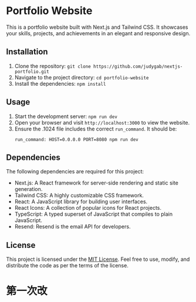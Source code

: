 # Portfolio Website

This is a portfolio website built with Next.js and Tailwind CSS. It showcases your skills, projects, and achievements in an elegant and responsive design.

## Installation

1. Clone the repository: `git clone https://github.com/judygab/nextjs-portfolio.git`
2. Navigate to the project directory: `cd portfolio-website`
3. Install the dependencies: `npm install`

## Usage

1. Start the development server: `npm run dev`
2. Open your browser and visit `http://localhost:3000` to view the website.
3. Ensure the .1024 file includes the correct `run_command`. It should be:
   ```
   run_command: HOST=0.0.0.0 PORT=8080 npm run dev
   ```

## Dependencies

The following dependencies are required for this project:

- Next.js: A React framework for server-side rendering and static site generation.
- Tailwind CSS: A highly customizable CSS framework.
- React: A JavaScript library for building user interfaces.
- React Icons: A collection of popular icons for React projects.
- TypeScript: A typed superset of JavaScript that compiles to plain JavaScript.
- Resend: Resend is the email API for developers.

## License

This project is licensed under the [MIT License](https://opensource.org/licenses/MIT). Feel free to use, modify, and distribute the code as per the terms of the license.

# 第一次改